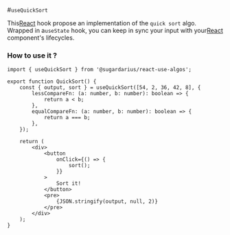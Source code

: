 #```useQuickSort```

This[React](https://reactjs.org/) hook propose an implementation of the `quick sort` algo. <br />
Wrapped in a`useState` hook, you can keep in sync your input with your[React](https://reactjs.org/) component's lifecycles.

### How to use it ?
```tsx
import { useQuickSort } from '@sugardarius/react-use-algos';

export function QuickSort() {
    const { output, sort } = useQuickSort([54, 2, 36, 42, 8], {
        lessCompareFn: (a: number, b: number): boolean => {
            return a < b;
        },
        equalCompareFn: (a: number, b: number): boolean => {
            return a === b;
        },
    });

    return (
        <div>
            <button
                onClick={() => {
                    sort();
                }}
            >
                Sort it!
            </button>
            <pre>
                {JSON.stringify(output, null, 2)}
            </pre>
        </div>
    );
}
```